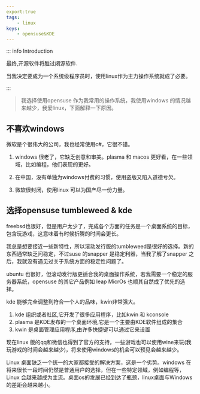 ```yaml
---
export:true
tags:
    - linux
keys:
    - opensuse&KDE
---
```


::: info Introduction

最终,开源软件将胜过闭源软件. 

当我决定要成为一个系统级程序员时，使用linux作为主力操作系统就成了必要。

:::

> 我选择使用opensuse 作为我常用的操作系统，我使用windows 的情况越来越少，我爱linux，下面解释一下原因。


## 不喜欢windows

微软是个很伟大的公司，我也经常使用c#，它很不错。

1. windows 很老了，它缺乏创意和审美。plasma 和 macos 更好看，在一些领域，比如编程，他们表现的更好。

2. 在中国，没有单独为windows付费的习惯，使用盗版又陷入道德亏欠。

3. 微软很封闭，使用linux 可以为国产尽一份力量。


## 选择opensuse tumbleweed & kde

freebsd也很好，但是用户太少了，完成各个方面的任务是一个桌面系统的目标，包含玩游戏，这意味着有时候折腾的时间会更长。

我总是想要接近一些新特性，所以滚动发行版的tumbleweed是很好的选择。新的东西通常缺乏问稳定，不过suse 的snapper 是稳定利器，当我了解了snapper 之后，我就没有遇见过关于系统方面的稳定性问题了。

ubuntu 也很好，但滚动发行版更适合我的桌面操作系统，若我需要一个稳定的服务器系统，opensuse 的其它产品例如 leap MicrOs 也顺其自然成了优先的选择。

kde 能够完全调整到符合一个人的品味，kwin非常强大。

1. kde 组织或者社区,它开发了很多应用程序，比如kwin 和 kconsole
2. plasma 是KDE发布的一个桌面环境,它是一个主要由KDE软件组成的集合
3. kwin 是桌面管理应用程序,由许多快捷键可以通过它来设置

现在linux 版的qq和微信也得到了官方的支持，一些游戏也可以使用wine来玩(我玩游戏的时间会越来越少)，将来使用windows的机会可以预见会越来越少。

Linux 桌面缺乏一个统一的大家都接受的解决方案，这是一个劣势。windows 在将来很长一段时间仍然是普通用户的选择，但在一些特定领域，例如编程等，Linux 会越来越成为主流。桌面os的发展已经到达了瓶颈，linux桌面与Windows的差距会越来越小。
